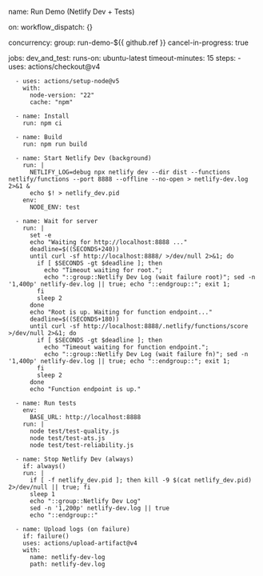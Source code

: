 name: Run Demo (Netlify Dev + Tests)

on:
workflow_dispatch: {}

concurrency:
group: run-demo-${{ github.ref }}
cancel-in-progress: true

jobs:
dev_and_test:
runs-on: ubuntu-latest
timeout-minutes: 15
steps: - uses: actions/checkout@v4

      - uses: actions/setup-node@v5
        with:
          node-version: "22"
          cache: "npm"

      - name: Install
        run: npm ci

      - name: Build
        run: npm run build

      - name: Start Netlify Dev (background)
        run: |
          NETLIFY_LOG=debug npx netlify dev --dir dist --functions netlify/functions --port 8888 --offline --no-open > netlify-dev.log 2>&1 &
          echo $! > netlify_dev.pid
        env:
          NODE_ENV: test

      - name: Wait for server
        run: |
          set -e
          echo "Waiting for http://localhost:8888 ..."
          deadline=$((SECONDS+240))
          until curl -sf http://localhost:8888/ >/dev/null 2>&1; do
            if [ $SECONDS -gt $deadline ]; then
              echo "Timeout waiting for root.";
              echo "::group::Netlify Dev Log (wait failure root)"; sed -n '1,400p' netlify-dev.log || true; echo "::endgroup::"; exit 1;
            fi
            sleep 2
          done
          echo "Root is up. Waiting for function endpoint..."
          deadline=$((SECONDS+180))
          until curl -sf http://localhost:8888/.netlify/functions/score >/dev/null 2>&1; do
            if [ $SECONDS -gt $deadline ]; then
              echo "Timeout waiting for function endpoint.";
              echo "::group::Netlify Dev Log (wait failure fn)"; sed -n '1,400p' netlify-dev.log || true; echo "::endgroup::"; exit 1;
            fi
            sleep 2
          done
          echo "Function endpoint is up."

      - name: Run tests
        env:
          BASE_URL: http://localhost:8888
        run: |
          node test/test-quality.js
          node test/test-ats.js
          node test/test-reliability.js

      - name: Stop Netlify Dev (always)
        if: always()
        run: |
          if [ -f netlify_dev.pid ]; then kill -9 $(cat netlify_dev.pid) 2>/dev/null || true; fi
          sleep 1
          echo "::group::Netlify Dev Log"
          sed -n '1,200p' netlify-dev.log || true
          echo "::endgroup::"

      - name: Upload logs (on failure)
        if: failure()
        uses: actions/upload-artifact@v4
        with:
          name: netlify-dev-log
          path: netlify-dev.log
